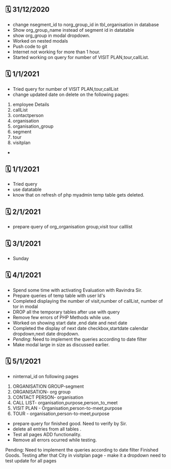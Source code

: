 :spiral_calendar:	 31/12/2020
-----------------------------

 - change nsegment_id to norg_group_id in tbl_organisation in database
 - Show org_group_name instead of segment id in datatable
 - show org_group in modal dropdown.
 -  Worked on nested modals
 -  Push code to git
 -  Internet not working for more than  1 hour.
 -  Started working on query for number of VISIT PLAN,tour,callList.

:spiral_calendar:	 1/1/2021
---------------------------

 - Tried query for number of VISIT PLAN,tour,callList
 - change updated date on delete on the following pages:
1. employee Details
2. callList
3. contactperson
4. organisation
5. organisation_group
6. segment
7. tour
8. visitplan
 - 

:spiral_calendar:	 1/1/2021
---------------------------
 - Tried query
 - use datatable
 - know that on refresh of php myadmin temp table gets deleted.


:spiral_calendar:	 2/1/2021
---------------------------
 -  prepare query of org_organisation group,visit tour calllist
 
:spiral_calendar:	 3/1/2021
----------
 - Sunday

:spiral_calendar:	 4/1/2021
---------- 
 - Spend some time with activating Evaluation with Ravindra Sir.
 - Prepare queries of temp table with user Id's
 - Completed displaying the number of visit,number of callList, number of tor in modal 
 - DROP all the temporary tables after use with query
 - Remove few errors of PHP Methods while use.
 - Worked on showing start date ,end date and next date
 - Completed the display of next date checkbox,startdate calendar dropdown,next date dropdown.
 - *Pending*: Need to implement the queries according to date filter 
 - Make modal large in size as discussed earlier.
  
  :spiral_calendar:	 5/1/2021
  ---------- 
 -   ninternal_id on following pages
  1. ORGANISATION GROUP-segment 
  2. ORGANISATION- org group
  3. CONTACT PERSON- organisation
  4. CALL LIST- organisation,purpose,person_to_meet
  5. VISIT PLAN - Organisation,person-to-meet,purpose
  6. TOUR - organisation,person-to-meet,purpose
  
  - prepare query for finished good. Need to verify by Sir.
  - delete all entries from all tables .
  - Test all pages ADD functionality.
  - Remove all errors ocurred while testing.
  
  Pending: Need to implement the queries according to date filter 
  Finished Goods.
  Testing after that
  City in visitplan page - make it a dropdown
  need to test update for all pages
